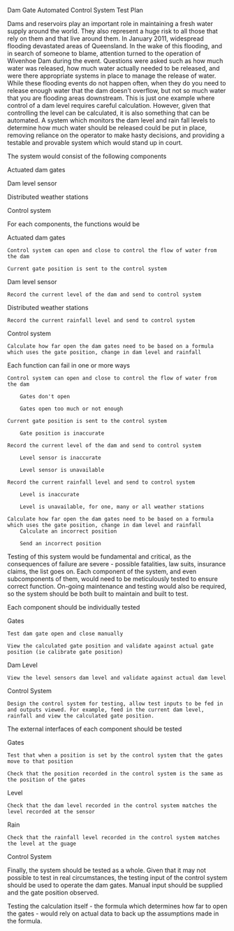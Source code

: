 Dam Gate Automated Control System Test Plan

Dams and reservoirs play an important role in maintaining a fresh water supply around the world. They also represent a huge risk to all those that rely on them and that live around them. In January 2011, widespread flooding devastated areas of Queensland. In the wake of this flooding, and in search of someone to blame, attention turned to the operation of Wivenhoe Dam during the event. Questions were asked such as how much water was released, how much water actually needed to be released, and were there appropriate systems in place to manage the release of water. While these flooding events do not happen often, when they do you need to release enough water that the dam doesn't overflow, but not so much water that you are flooding areas downstream. This is just one example where control of a dam level requires careful calculation. However, given that controlling the level can be calculated, it is also something that can be automated. A system which monitors the dam level and rain fall levels to determine how much water should be released could be put in place, removing reliance on the operator to make hasty decisions, and providing a testable and provable system which would stand up in court.

The system would consist of the following components

Actuated dam gates

Dam level sensor

Distributed weather stations

Control system

For each components, the functions would be

Actuated dam gates

	Control system can open and close to control the flow of water from the dam
	
	Current gate position is sent to the control system
	
Dam level sensor

	Record the current level of the dam and send to control system
	
Distributed weather stations

	Record the current rainfall level and send to control system
	
Control system

	Calculate how far open the dam gates need to be based on a formula which uses the gate position, change in dam level and rainfall

Each function can fail in one or more ways

	Control system can open and close to control the flow of water from the dam
	
		Gates don't open
		
		Gates open too much or not enough
		
	Current gate position is sent to the control system
	
		Gate position is inaccurate
		
	Record the current level of the dam and send to control system
	
		Level sensor is inaccurate
		
		Level sensor is unavailable
		
	Record the current rainfall level and send to control system
	
		Level is inaccurate
		
		Level is unavailable, for one, many or all weather stations		
		
	Calculate how far open the dam gates need to be based on a formula which uses the gate position, change in dam level and rainfall
		Calculate an incorrect position
		
		Send an incorrect position


Testing of this system would be fundamental and critical, as the consequences of failure are severe - possible fatalities, law suits, insurance claims, the list goes on. Each component of the system, and even subcomponents of them, would need to be meticulously tested to ensure correct function. On-going maintenance and testing would also be required, so the system should be both built to maintain and built to test.

Each component should be individually tested

Gates

	Test dam gate open and close manually
	
	View the calculated gate position and validate against actual gate position (ie calibrate gate position)
Dam Level

	View the level sensors dam level and validate against actual dam level
Control System

	Design the control system for testing, allow test inputs to be fed in and outputs viewed. For example, feed in the current dam level, rainfall and view the calculated gate position.
	

The external interfaces of each component should be tested

Gates

	Test that when a position is set by the control system that the gates move to that position
	
	Check that the position recorded in the control system is the same as the position of the gates
	
Level

	Check that the dam level recorded in the control system matches the level recorded at the sensor	
	
Rain

	Check that the rainfall level recorded in the control system matches the level at the guage
	
Control System

Finally, the system should be tested as a whole. Given that it may not possible to test in real circumstances, the testing input of the control system should be used to operate the dam gates. Manual input should be supplied and the gate position observed.

Testing the calculation itself - the formula which determines how far to open the gates - would rely on actual data to back up the assumptions made in the formula.
